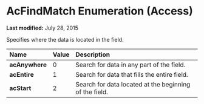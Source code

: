 
# AcFindMatch Enumeration (Access)

 **Last modified:** July 28, 2015

Specifies where the data is located in the field. 


|**Name**|**Value**|**Description**|
|:-----|:-----|:-----|
| **acAnywhere**|0|Search for data in any part of the field.|
| **acEntire**|1|Search for data that fills the entire field.|
| **acStart**|2|Search for data located at the beginning of the field.|
